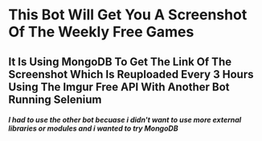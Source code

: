 # This Bot Will Get You A Screenshot Of The Weekly Free Games
<h2>It Is Using MongoDB To Get The Link Of The Screenshot Which Is Reuploaded Every 3 Hours Using The Imgur Free API With Another Bot Running Selenium</h2>
<h5>I had to use the other bot becuase i didn't want to use more external libraries or modules and i wanted to try MongoDB</h5>
